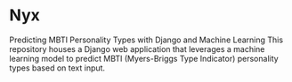 # Nyx
Predicting MBTI Personality Types with Django and Machine Learning  This repository houses a Django web application that leverages a machine learning model to predict MBTI (Myers-Briggs Type Indicator) personality types based on text input.
